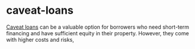 # caveat-loans
[Caveat loans](https://basicfinanceloans.com.au/caveat-loans/) can be a valuable option for borrowers who need short-term financing and have sufficient equity in their property. However, they come with higher costs and risks, 
